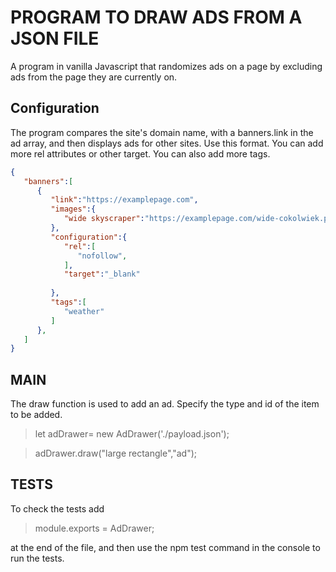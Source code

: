 # PROGRAM TO DRAW ADS FROM A JSON FILE

A program in vanilla Javascript that randomizes ads on a page by excluding ads from the page they are currently on. 

## Configuration

The program compares the site's domain name, with a banners.link in the ad array, and then displays ads for other sites. 
Use this format. You can add more rel attributes or other target. You can also add more tags. 

```json
{
   "banners":[
      {
         "link":"https://examplepage.com",
         "images":{
            "wide skyscraper":"https://examplepage.com/wide-cokolwiek.png",
         },
         "configuration":{
            "rel":[
               "nofollow",
            ],
            "target":"_blank"
            
         },
         "tags":[
            "weather"
         ]
      },
   ]
}
```

## MAIN

The draw function is used to add an ad. Specify the type and id of the item to be added.

> let adDrawer= new AdDrawer('./payload.json'); 

>  adDrawer.draw("large rectangle","ad");


## TESTS 

To check the tests add 

> module.exports = AdDrawer; 

at the end of the file, and then use the npm test command in the console to run the tests.